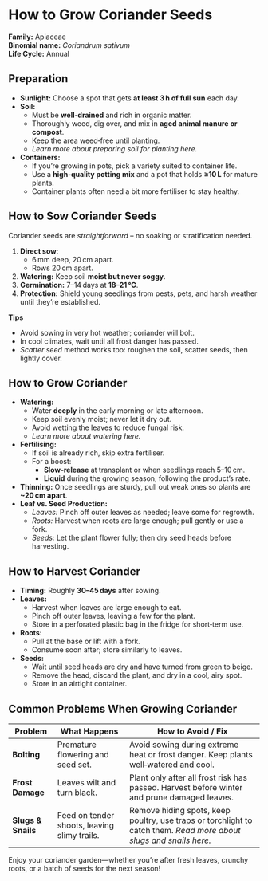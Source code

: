 # How to Grow Coriander Seeds  

**Family:** Apiaceae  
**Binomial name:** _Coriandrum sativum_  
**Life Cycle:** Annual  

## Preparation  

- **Sunlight:** Choose a spot that gets **at least 3 h of full sun** each day.  
- **Soil:**  
  - Must be **well‑drained** and rich in organic matter.  
  - Thoroughly weed, dig over, and mix in **aged animal manure or compost**.  
  - Keep the area weed‑free until planting.  
  - *Learn more about preparing soil for planting here.*  
- **Containers:**  
  - If you’re growing in pots, pick a variety suited to container life.  
  - Use a **high‑quality potting mix** and a pot that holds **≥10 L** for mature plants.  
  - Container plants often need a bit more fertiliser to stay healthy.  

## How to Sow Coriander Seeds  

Coriander seeds are *straightforward* – no soaking or stratification needed.  

1. **Direct sow**:  
   - 6 mm deep, 20 cm apart.  
   - Rows 20 cm apart.  
2. **Watering:** Keep soil **moist but never soggy**.  
3. **Germination:** 7–14 days at **18–21 °C**.  
4. **Protection:** Shield young seedlings from pests, pets, and harsh weather until they’re established.  

**Tips**  
- Avoid sowing in very hot weather; coriander will bolt.  
- In cool climates, wait until all frost danger has passed.  
- *Scatter seed* method works too: roughen the soil, scatter seeds, then lightly cover.  

## How to Grow Coriander  

- **Watering:**  
  - Water **deeply** in the early morning or late afternoon.  
  - Keep soil evenly moist; never let it dry out.  
  - Avoid wetting the leaves to reduce fungal risk.  
  - *Learn more about watering here.*  
- **Fertilising:**  
  - If soil is already rich, skip extra fertiliser.  
  - For a boost:  
    - **Slow‑release** at transplant or when seedlings reach 5–10 cm.  
    - **Liquid** during the growing season, following the product’s rate.  
- **Thinning:** Once seedlings are sturdy, pull out weak ones so plants are **~20 cm apart**.  
- **Leaf vs. Seed Production:**  
  - *Leaves:* Pinch off outer leaves as needed; leave some for regrowth.  
  - *Roots:* Harvest when roots are large enough; pull gently or use a fork.  
  - *Seeds:* Let the plant flower fully; then dry seed heads before harvesting.  

## How to Harvest Coriander  

- **Timing:** Roughly **30–45 days** after sowing.  
- **Leaves:**  
  - Harvest when leaves are large enough to eat.  
  - Pinch off outer leaves, leaving a few for the plant.  
  - Store in a perforated plastic bag in the fridge for short‑term use.  
- **Roots:**  
  - Pull at the base or lift with a fork.  
  - Consume soon after; store similarly to leaves.  
- **Seeds:**  
  - Wait until seed heads are dry and have turned from green to beige.  
  - Remove the head, discard the plant, and dry in a cool, airy spot.  
  - Store in an airtight container.  

## Common Problems When Growing Coriander  

| Problem | What Happens | How to Avoid / Fix |
|---------|--------------|--------------------|
| **Bolting** | Premature flowering and seed set. | Avoid sowing during extreme heat or frost danger. Keep plants well‑watered and cool. |
| **Frost Damage** | Leaves wilt and turn black. | Plant only after all frost risk has passed. Harvest before winter and prune damaged leaves. |
| **Slugs & Snails** | Feed on tender shoots, leaving slimy trails. | Remove hiding spots, keep poultry, use traps or torchlight to catch them. *Read more about slugs and snails here.* |

Enjoy your coriander garden—whether you’re after fresh leaves, crunchy roots, or a batch of seeds for the next season!